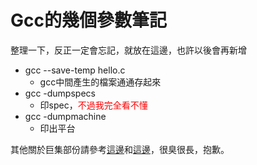 # Gcc的幾個參數筆記


整理一下，反正一定會忘記，就放在這邊，也許以後會再新增

* gcc --save-temp hello.c
	* gcc中間產生的檔案通通存起來
* gcc -dumpspecs
	* 印spec，<font color="red">不過我完全看不懂</font>
* gcc -dumpmachine
  * 印出平台
  
其他關於巨集部份請參考[這邊](http://wen00072.github.io/blog/2013/10/13/talk-about-c-macros)和[這邊](http://wen00072.github.io/blog/2014/03/06/makefile-header-file-dependency-issues)，很臭很長，抱歉。
